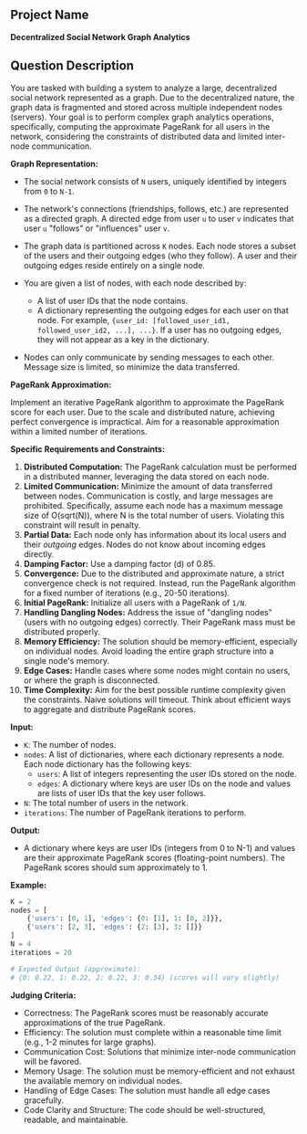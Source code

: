 ## Project Name

**Decentralized Social Network Graph Analytics**

## Question Description

You are tasked with building a system to analyze a large, decentralized social network represented as a graph. Due to the decentralized nature, the graph data is fragmented and stored across multiple independent nodes (servers). Your goal is to perform complex graph analytics operations, specifically, computing the approximate PageRank for all users in the network, considering the constraints of distributed data and limited inter-node communication.

**Graph Representation:**

*   The social network consists of `N` users, uniquely identified by integers from `0` to `N-1`.
*   The network's connections (friendships, follows, etc.) are represented as a directed graph. A directed edge from user `u` to user `v` indicates that user `u` "follows" or "influences" user `v`.
*   The graph data is partitioned across `K` nodes. Each node stores a subset of the users and their outgoing edges (who they follow). A user and their outgoing edges reside entirely on a single node.
*   You are given a list of nodes, with each node described by:

    *   A list of user IDs that the node contains.
    *   A dictionary representing the outgoing edges for each user on that node. For example, `{user_id: [followed_user_id1, followed_user_id2, ...], ...}`.  If a user has no outgoing edges, they will not appear as a key in the dictionary.
*   Nodes can only communicate by sending messages to each other. Message size is limited, so minimize the data transferred.

**PageRank Approximation:**

Implement an iterative PageRank algorithm to approximate the PageRank score for each user. Due to the scale and distributed nature, achieving perfect convergence is impractical. Aim for a reasonable approximation within a limited number of iterations.

**Specific Requirements and Constraints:**

1.  **Distributed Computation:** The PageRank calculation must be performed in a distributed manner, leveraging the data stored on each node.
2.  **Limited Communication:** Minimize the amount of data transferred between nodes. Communication is costly, and large messages are prohibited. Specifically, assume each node has a maximum message size of O(sqrt(N)), where N is the total number of users. Violating this constraint will result in penalty.
3.  **Partial Data:** Each node only has information about its local users and their *outgoing* edges. Nodes do not know about incoming edges directly.
4.  **Damping Factor:** Use a damping factor (d) of 0.85.
5.  **Convergence:** Due to the distributed and approximate nature, a strict convergence check is not required. Instead, run the PageRank algorithm for a fixed number of iterations (e.g., 20-50 iterations).
6.  **Initial PageRank:** Initialize all users with a PageRank of `1/N`.
7.  **Handling Dangling Nodes:** Address the issue of "dangling nodes" (users with no outgoing edges) correctly.  Their PageRank mass must be distributed properly.
8.  **Memory Efficiency:** The solution should be memory-efficient, especially on individual nodes. Avoid loading the entire graph structure into a single node's memory.
9.  **Edge Cases:** Handle cases where some nodes might contain no users, or where the graph is disconnected.
10. **Time Complexity:** Aim for the best possible runtime complexity given the constraints. Naive solutions will timeout. Think about efficient ways to aggregate and distribute PageRank scores.

**Input:**

*   `K`: The number of nodes.
*   `nodes`: A list of dictionaries, where each dictionary represents a node. Each node dictionary has the following keys:
    *   `users`: A list of integers representing the user IDs stored on the node.
    *   `edges`: A dictionary where keys are user IDs on the node and values are lists of user IDs that the key user follows.
*   `N`: The total number of users in the network.
*   `iterations`: The number of PageRank iterations to perform.

**Output:**

*   A dictionary where keys are user IDs (integers from 0 to N-1) and values are their approximate PageRank scores (floating-point numbers).  The PageRank scores should sum approximately to 1.

**Example:**

```python
K = 2
nodes = [
    {'users': [0, 1], 'edges': {0: [1], 1: [0, 2]}},
    {'users': [2, 3], 'edges': {2: [3], 3: []}}
]
N = 4
iterations = 20

# Expected Output (approximate):
# {0: 0.22, 1: 0.22, 2: 0.22, 3: 0.34} (scores will vary slightly)
```

**Judging Criteria:**

*   Correctness: The PageRank scores must be reasonably accurate approximations of the true PageRank.
*   Efficiency: The solution must complete within a reasonable time limit (e.g., 1-2 minutes for large graphs).
*   Communication Cost: Solutions that minimize inter-node communication will be favored.
*   Memory Usage: The solution must be memory-efficient and not exhaust the available memory on individual nodes.
*   Handling of Edge Cases: The solution must handle all edge cases gracefully.
*   Code Clarity and Structure: The code should be well-structured, readable, and maintainable.
